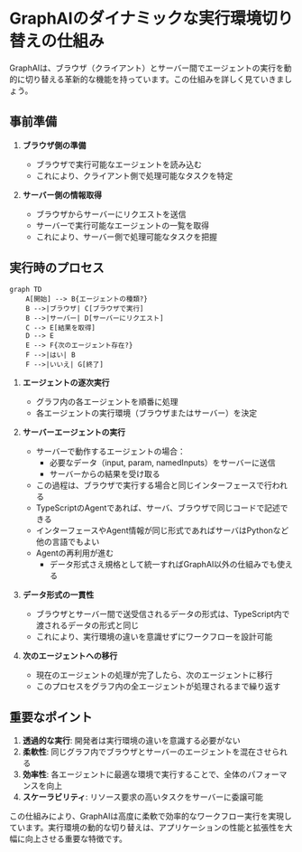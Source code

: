 # GraphAIのダイナミックな実行環境切り替えの仕組み

GraphAIは、ブラウザ（クライアント）とサーバー間でエージェントの実行を動的に切り替える革新的な機能を持っています。この仕組みを詳しく見ていきましょう。

## 事前準備

1. **ブラウザ側の準備**
   - ブラウザで実行可能なエージェントを読み込む
   - これにより、クライアント側で処理可能なタスクを特定

2. **サーバー側の情報取得**
   - ブラウザからサーバーにリクエストを送信
   - サーバーで実行可能なエージェントの一覧を取得
   - これにより、サーバー側で処理可能なタスクを把握

## 実行時のプロセス

```mermaid
graph TD
    A[開始] --> B{エージェントの種類?}
    B -->|ブラウザ| C[ブラウザで実行]
    B -->|サーバー| D[サーバーにリクエスト]
    C --> E[結果を取得]
    D --> E
    E --> F{次のエージェント存在?}
    F -->|はい| B
    F -->|いいえ| G[終了]
```

1. **エージェントの逐次実行**
   - グラフ内の各エージェントを順番に処理
   - 各エージェントの実行環境（ブラウザまたはサーバー）を決定

2. **サーバーエージェントの実行**
   - サーバーで動作するエージェントの場合：
     - 必要なデータ（input, param, namedInputs）をサーバーに送信
     - サーバーからの結果を受け取る
   - この過程は、ブラウザで実行する場合と同じインターフェースで行われる
   - TypeScriptのAgentであれば、サーバ、ブラウザで同じコードで記述できる
   - インターフェースやAgent情報が同じ形式であればサーバはPythonなど他の言語でもよい
   - Agentの再利用が進む
     - データ形式さえ規格として統一すればGraphAI以外の仕組みでも使える

3. **データ形式の一貫性**
   - ブラウザとサーバー間で送受信されるデータの形式は、TypeScript内で渡されるデータの形式と同じ
   - これにより、実行環境の違いを意識せずにワークフローを設計可能

4. **次のエージェントへの移行**
   - 現在のエージェントの処理が完了したら、次のエージェントに移行
   - このプロセスをグラフ内の全エージェントが処理されるまで繰り返す

## 重要なポイント

1. **透過的な実行**: 開発者は実行環境の違いを意識する必要がない
2. **柔軟性**: 同じグラフ内でブラウザとサーバーのエージェントを混在させられる
3. **効率性**: 各エージェントに最適な環境で実行することで、全体のパフォーマンスを向上
4. **スケーラビリティ**: リソース要求の高いタスクをサーバーに委譲可能

この仕組みにより、GraphAIは高度に柔軟で効率的なワークフロー実行を実現しています。実行環境の動的な切り替えは、アプリケーションの性能と拡張性を大幅に向上させる重要な特徴です。
